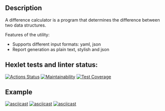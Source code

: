 ## Description
A difference calculator is a program that determines the difference between two data structures.

Features of the utility:
- Supports different input formats: yaml, json
- Report generation as plain text, stylish and json

## Hexlet tests and linter status:
[![Actions Status](https://github.com/bmthfan/frontend-project-lvl2/workflows/hexlet-check/badge.svg)](https://github.com/bmthfan/frontend-project-lvl2/actions)
[![Maintainability](https://api.codeclimate.com/v1/badges/c24e1306e4287fe68c3f/maintainability)](https://codeclimate.com/github/bmthfan/frontend-project-lvl2/maintainability)
[![Test Coverage](https://api.codeclimate.com/v1/badges/c24e1306e4287fe68c3f/test_coverage)](https://codeclimate.com/github/bmthfan/frontend-project-lvl2/test_coverage)

## Example
[![asciicast](https://asciinema.org/a/LNUp82rHeWo34MiKHXJeYW3cm.svg)](https://asciinema.org/a/LNUp82rHeWo34MiKHXJeYW3cm)
[![asciicast](https://asciinema.org/a/7m9oHeltzj6d0RKLJZugcLwL7.svg)](https://asciinema.org/a/7m9oHeltzj6d0RKLJZugcLwL7)
[![asciicast](https://asciinema.org/a/HqmqgnvhJdkiS7HSQjWRFugLP.svg)](https://asciinema.org/a/HqmqgnvhJdkiS7HSQjWRFugLP)
